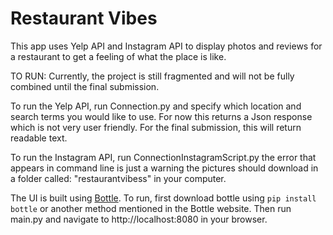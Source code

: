 # Restaurant Vibes

This app uses Yelp API and Instagram API to display photos and reviews for a restaurant to get a feeling of what the place is like.

TO RUN:
Currently, the project is still fragmented and will not be fully combined until the final submission.

To run the Yelp API, run Connection.py and specify which location and search terms you would like to use.
For now this returns a Json response which is not very user friendly. For the final submission, this will return readable text.

To run the Instagram API, run ConnectionInstagramScript.py the error that appears in command line is just a warning the pictures should download in a folder called: "restaurantvibess" in your computer.

The UI is built using [Bottle](https://bottlepy.org/). To run, first download bottle using `pip install bottle` or another method mentioned in the Bottle website. Then run main.py and navigate to http://localhost:8080 in your browser.
